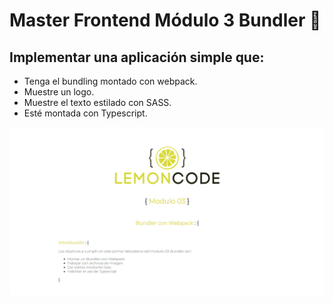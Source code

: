 # Master Frontend Módulo 3 Bundler :lemon:

## ​Implementar una aplicación simple que: 

- Tenga el bundling montado con webpack.
- Muestre un logo.
- Muestre el texto estilado con SASS.​
- Esté montada con Typescript.

<img src="src\portada.png">
